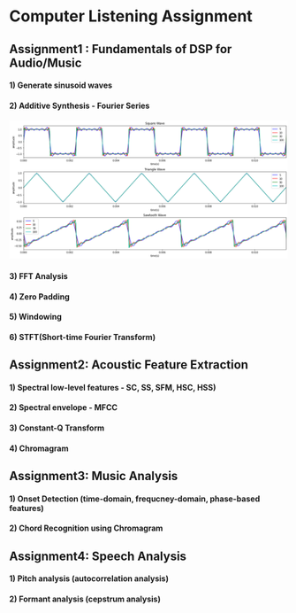 # Computer Listening Assignment

## Assignment1 : Fundamentals of DSP for Audio/Music
#### 1) Generate sinusoid waves
#### 2) Additive Synthesis - Fourier Series
![sine_synthesis](./as_1/synthesis.png)
#### 3) FFT Analysis
#### 4) Zero Padding
#### 5) Windowing
#### 6) STFT(Short-time Fourier Transform)
## Assignment2: Acoustic Feature Extraction
#### 1) Spectral low-level features - SC, SS, SFM, HSC, HSS)
#### 2) Spectral envelope - MFCC
#### 3) Constant-Q Transform
#### 4) Chromagram
## Assignment3: Music Analysis
#### 1) Onset Detection (time-domain, frequcney-domain, phase-based features)
#### 2) Chord Recognition using Chromagram
## Assignment4: Speech Analysis
#### 1) Pitch analysis (autocorrelation analysis)
#### 2) Formant analysis (cepstrum analysis)
